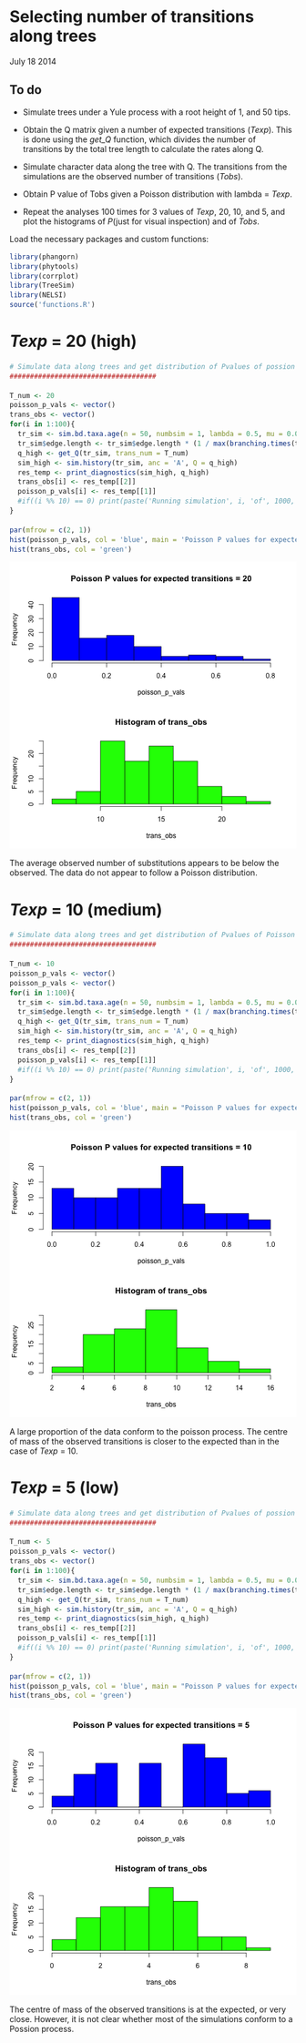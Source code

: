 Selecting number of transitions along trees
==========================================

July 18 2014


To do
-----

- Simulate trees under a Yule process with a root height of 1, and 50 tips.

- Obtain the Q matrix given a number of expected transitions (*Texp*). This is done using the *get_Q* function, which divides the number of transitions by the total tree length to calculate the rates along Q.

- Simulate character data along the tree with Q. The transitions from the simulations are the observed number of transitions (*Tobs*).

- Obtain P value of Tobs given a Poisson distribution with lambda = *Texp*.

- Repeat the analyses 100 times for 3 values of *Texp*, 20, 10, and 5, and plot the histograms of *P*(just for visual inspection) and of *Tobs*.



Load the necessary packages and custom functions:


```r
library(phangorn)
library(phytools)
library(corrplot)
library(TreeSim)
library(NELSI)
source('functions.R')
```

*Texp* = 20 (high)
==================


```r
# Simulate data along trees and get distribution of Pvalues of possion distribution with a high number of transitions
####################################

T_num <- 20
poisson_p_vals <- vector()
trans_obs <- vector()
for(i in 1:100){ 
  tr_sim <- sim.bd.taxa.age(n = 50, numbsim = 1, lambda = 0.5, mu = 0.0, frac = 1, age = 1.00, mrca = FALSE)[[1]]
  tr_sim$edge.length <- tr_sim$edge.length * (1 / max(branching.times(tr_sim)))
  q_high <- get_Q(tr_sim, trans_num = T_num)
  sim_high <- sim.history(tr_sim, anc = 'A', Q = q_high)
  res_temp <- print_diagnostics(sim_high, q_high)
  trans_obs[i] <- res_temp[[2]]
  poisson_p_vals[i] <- res_temp[[1]]
  #if((i %% 10) == 0) print(paste('Running simulation', i, 'of', 1000, 'P=', round(poisson_p_vals[i], 2)))
}

par(mfrow = c(2, 1))
hist(poisson_p_vals, col = 'blue', main = 'Poisson P values for expected transitions = 20')
hist(trans_obs, col = 'green')
```

![plot of chunk unnamed-chunk-2](figure/unnamed-chunk-2.png) 

The average observed number of substitutions appears to be  below the observed. The data do not appear to follow a Poisson distribution.


*Texp* = 10 (medium)
====================


```r
# Simulate data along trees and get distribution of Pvalues of Poisson distribution with a medium number of transitions
####################################

T_num <- 10
poisson_p_vals <- vector()
poisson_p_vals <- vector()
for(i in 1:100){ 
  tr_sim <- sim.bd.taxa.age(n = 50, numbsim = 1, lambda = 0.5, mu = 0.0, frac = 1, age = 1.00, mrca = FALSE)[[1]]
  tr_sim$edge.length <- tr_sim$edge.length * (1 / max(branching.times(tr_sim)))
  q_high <- get_Q(tr_sim, trans_num = T_num)
  sim_high <- sim.history(tr_sim, anc = 'A', Q = q_high)
  res_temp <- print_diagnostics(sim_high, q_high)		    
  trans_obs[i] <- res_temp[[2]]
  poisson_p_vals[i] <- res_temp[[1]]
  #if((i %% 10) == 0) print(paste('Running simulation', i, 'of', 1000, 'P=', round(poisson_p_vals[i], 2)))
}

par(mfrow = c(2, 1))
hist(poisson_p_vals, col = 'blue', main = "Poisson P values for expected transitions = 10")
hist(trans_obs, col = 'green')
```

![plot of chunk unnamed-chunk-3](figure/unnamed-chunk-3.png) 

A large proportion of the data conform to the poisson process. The centre of mass of the observed transitions is closer to the expected than in the case of *Texp* = 10.

*Texp* = 5 (low)
================


```r
# Simulate data along trees and get distribution of Pvalues of possion distribution with a low number of transitions
####################################

T_num <- 5
poisson_p_vals <- vector()
trans_obs <- vector()
for(i in 1:100){ 
  tr_sim <- sim.bd.taxa.age(n = 50, numbsim = 1, lambda = 0.5, mu = 0.0, frac = 1, age = 1.00, mrca = FALSE)[[1]]
  tr_sim$edge.length <- tr_sim$edge.length * (1 / max(branching.times(tr_sim)))
  q_high <- get_Q(tr_sim, trans_num = T_num)
  sim_high <- sim.history(tr_sim, anc = 'A', Q = q_high)
  res_temp <- print_diagnostics(sim_high, q_high)
  trans_obs[i] <- res_temp[[2]]
  poisson_p_vals[i] <- res_temp[[1]]
  #if((i %% 10) == 0) print(paste('Running simulation', i, 'of', 1000, 'P=', round(poisson_p_vals[i], 2)))
}

par(mfrow = c(2, 1))
hist(poisson_p_vals, col = 'blue', main = "Poisson P values for expected transitions = 5")
hist(trans_obs, col = 'green')
```

![plot of chunk unnamed-chunk-4](figure/unnamed-chunk-4.png) 

The centre of mass of the observed transitions is at the expected, or very close. However, it is not clear whether most of the simulations conform to a Possion process.





